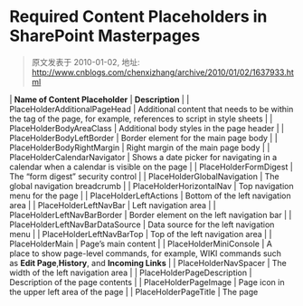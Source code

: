 # Required Content Placeholders in SharePoint Masterpages 
> 原文发表于 2010-01-02, 地址: http://www.cnblogs.com/chenxizhang/archive/2010/01/02/1637933.html 


 

| **Name of Content Placeholder** | **Description** |
| PlaceHolderAdditionalPageHead | Additional content that needs to be within the <head> tag of the page, for example, references to script in style sheets |
| PlaceHolderBodyAreaClass | Additional body styles in the page header |
| PlaceHolderBodyLeftBorder | Border element for the main page body |
| PlaceHolderBodyRightMargin | Right margin of the main page body |
| PlaceHolderCalendarNavigator | Shows a date picker for navigating in a calendar when a calendar is visible on the page |
| PlaceHolderFormDigest | The “form digest” security control |
| PlaceHolderGlobalNavigation | The global navigation breadcrumb |
| PlaceHolderHorizontalNav | Top navigation menu for the page |
| PlaceHolderLeftActions | Bottom of the left navigation area |
| PlaceHolderLeftNavBar | Left navigation area |
| PlaceHolderLeftNavBarBorder | Border element on the left navigation bar |
| PlaceHolderLeftNavBarDataSource | Data source for the left navigation menu |
| PlaceHolderLeftNavBarTop | Top of the left navigation area  |
| PlaceHolderMain | Page’s main content |
| PlaceHolderMiniConsole | A place to show page-level commands, for example, WIKI commands such as **Edit Page**,**History**, and **Incoming Links** |
| PlaceHolderNavSpacer | The width of the left navigation area |
| PlaceHolderPageDescription | Description of the page contents |
| PlaceHolderPageImage | Page icon in the upper left area of the page |
| PlaceHolderPageTitle | The page <Title> that is shown in the browser’s title bar |
| PlaceHolderSearchArea | Search box area |
| PlaceHolderSiteName | Site name |
| PlaceHolderTitleAreaClass | Additional styles in the page header |
| PlaceHolderTitleAreaSeparator | Shows shadows for the title area |
| PlaceHolderTitleBreadcrumb | Main content breadcrumb area |
| PlaceHolderTitleInTitleArea | Page title shown immediately below the breadcrumb |
| PlaceHolderTitleLeftBorder | Left border of the title area |
| PlaceHolderTitleRightMargin | Right margin of the title area |
| PlaceHolderTopNavBar | Top navigation area |
| PlaceHolderUtilityContent | Extra content that needs to be at the bottom of the page |
| SPNavigation | Empty by default in Windows SharePoint Services.  Can be used for additional page editing controls. |
| WSSDesignConsole | The page editing controls when the page is in**Edit Page** mode (after clicking **Site Actions**, then **Edit Page**) |

